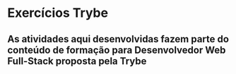 # Exercícios Trybe

## As atividades aqui desenvolvidas fazem parte do conteúdo de formação para Desenvolvedor Web Full-Stack proposta pela Trybe